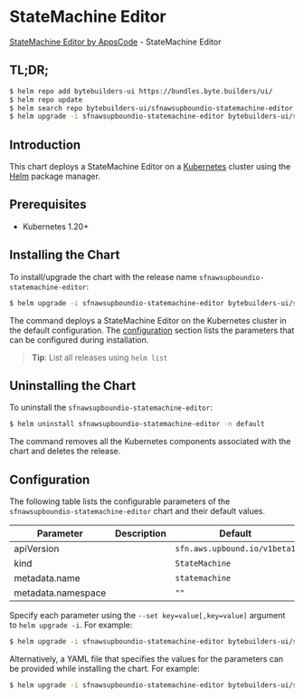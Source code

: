 # StateMachine Editor

[StateMachine Editor by AppsCode](https://byte.builders) - StateMachine Editor

## TL;DR;

```bash
$ helm repo add bytebuilders-ui https://bundles.byte.builders/ui/
$ helm repo update
$ helm search repo bytebuilders-ui/sfnawsupboundio-statemachine-editor --version=v0.4.18
$ helm upgrade -i sfnawsupboundio-statemachine-editor bytebuilders-ui/sfnawsupboundio-statemachine-editor -n default --create-namespace --version=v0.4.18
```

## Introduction

This chart deploys a StateMachine Editor on a [Kubernetes](http://kubernetes.io) cluster using the [Helm](https://helm.sh) package manager.

## Prerequisites

- Kubernetes 1.20+

## Installing the Chart

To install/upgrade the chart with the release name `sfnawsupboundio-statemachine-editor`:

```bash
$ helm upgrade -i sfnawsupboundio-statemachine-editor bytebuilders-ui/sfnawsupboundio-statemachine-editor -n default --create-namespace --version=v0.4.18
```

The command deploys a StateMachine Editor on the Kubernetes cluster in the default configuration. The [configuration](#configuration) section lists the parameters that can be configured during installation.

> **Tip**: List all releases using `helm list`

## Uninstalling the Chart

To uninstall the `sfnawsupboundio-statemachine-editor`:

```bash
$ helm uninstall sfnawsupboundio-statemachine-editor -n default
```

The command removes all the Kubernetes components associated with the chart and deletes the release.

## Configuration

The following table lists the configurable parameters of the `sfnawsupboundio-statemachine-editor` chart and their default values.

|     Parameter      | Description |                 Default                 |
|--------------------|-------------|-----------------------------------------|
| apiVersion         |             | <code>sfn.aws.upbound.io/v1beta1</code> |
| kind               |             | <code>StateMachine</code>               |
| metadata.name      |             | <code>statemachine</code>               |
| metadata.namespace |             | <code>""</code>                         |


Specify each parameter using the `--set key=value[,key=value]` argument to `helm upgrade -i`. For example:

```bash
$ helm upgrade -i sfnawsupboundio-statemachine-editor bytebuilders-ui/sfnawsupboundio-statemachine-editor -n default --create-namespace --version=v0.4.18 --set apiVersion=sfn.aws.upbound.io/v1beta1
```

Alternatively, a YAML file that specifies the values for the parameters can be provided while
installing the chart. For example:

```bash
$ helm upgrade -i sfnawsupboundio-statemachine-editor bytebuilders-ui/sfnawsupboundio-statemachine-editor -n default --create-namespace --version=v0.4.18 --values values.yaml
```
